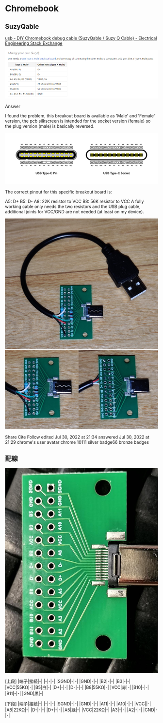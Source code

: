 # Chromebook

## SuzyQable

[usb - DIY Chromebook debug cable (SuzyQable / Suzy Q Cable) - Electrical Engineering Stack Exchange](https://electronics.stackexchange.com/questions/629357/diy-chromebook-debug-cable-suzyqable-suzy-q-cable)

![alt text](chromebook/image-3.png)

 Answer

I found the problem, this breakout board is available as 'Male' and 'Female' version, the pcb silkscreen is intended for the socket version (female) so the plug version (male) is basically reversed.

![alt text](chromebook/image.png)

The correct pinout for this specific breakout board is:

A5: D+
B5: D-
A8: 22K resistor to VCC
B8: 56K resistor to VCC
A fully working cable only needs the two resistors and the USB plug cable, additional joints for VCC/GND are not needed (at least on my device).

![alt text](chromebook/image-1.png)
![alt text](chromebook/image-2.png)

Share
Cite
Follow
edited Jul 30, 2022 at 21:34
answered Jul 30, 2022 at 21:29
chrome's user avatar
chrome
10111 silver badge66 bronze badges

## 配線

![alt text](chromebook/typec.jpg)

[上段]
|端子|接続|-| 
|-|-|-|
|SGND|-|-|
|GND|-|-|
|B2|-|-|
|B3|-|-|
|VCC|55KΩ|-|
|B5|白|-|
|D+|-|-|
|D-|-|-|
|B8|55KΩ|-|
|VCC|赤|-|
|B10|-|-|
|B11|-|-|
|GND|黒|-|

[下段]
|端子|接続|-|
|-|-|-|
|SGND|-|-|
|GND|-|-|
|A11|-|-|
|A10|-|-|
|VCC||-|
|A8|22KΩ|-|
|D-|-|-|
|D+|-|-|
|A5|緑|-|
|VCC|22KΩ|-|
|A3|-|-|
|A2|-|-|
|GND|-|-|